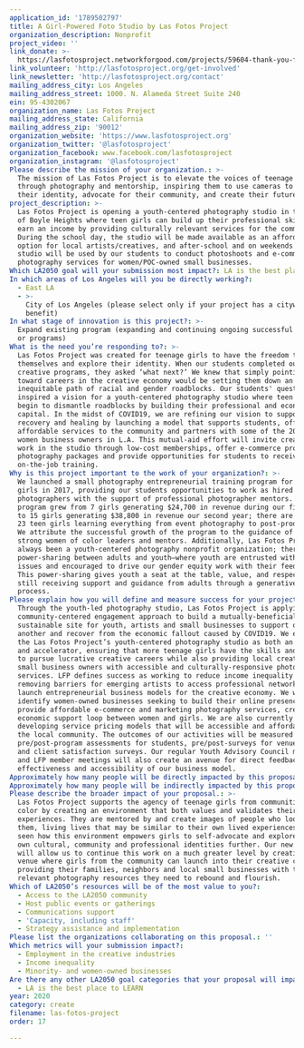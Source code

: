 ```yaml
---
application_id: '1789502797'
title: A Girl-Powered Foto Studio by Las Fotos Project
organization_description: Nonprofit
project_video: ''
link_donate: >-
  https://lasfotosproject.networkforgood.com/projects/59604-thank-you-for-supporting-las-fotos-project
link_volunteer: 'http://lasfotosproject.org/get-involved'
link_newsletter: 'http://lasfotosproject.org/contact'
mailing_address_city: Los Angeles
mailing_address_street: 1000. N. Alameda Street Suite 240
ein: 95-4302067
organization_name: Las Fotos Project
mailing_address_state: California
mailing_address_zip: '90012'
organization_website: 'https://www.lasfotosproject.org'
organization_twitter: '@lasfotosproject'
organization_facebook: www.facebook.com/lasfotosproject
organization_instagram: '@lasfotosproject'
Please describe the mission of your organization.: >-
  The mission of Las Fotos Project is to elevate the voices of teenage girls
  through photography and mentorship, inspiring them to use cameras to explore
  their identity, advocate for their community, and create their future career.
project_description: >-
  Las Fotos Project is opening a youth-centered photography studio in the heart
  of Boyle Heights where teen girls can build up their professional skills and
  earn an income by providing culturally relevant services for the community.
  During the school day, the studio will be made available as an affordable
  option for local artists/creatives, and after-school and on weekends the
  studio will be used by our students to conduct photoshoots and e-commerce
  photography services for women/POC-owned small businesses.
Which LA2050 goal will your submission most impact?: LA is the best place to CREATE
In which areas of Los Angeles will you be directly working?:
  - East LA
  - >-
    City of Los Angeles (please select only if your project has a citywide
    benefit)
In what stage of innovation is this project?: >-
  Expand existing program (expanding and continuing ongoing successful projects
  or programs)
What is the need you’re responding to?: >-
  Las Fotos Project was created for teenage girls to have the freedom to express
  themselves and explore their identity. When our students completed our
  creative programs, they asked ‘what next?’ We knew that simply pointing them
  toward careers in the creative economy would be setting them down an
  inequitable path of racial and gender roadblocks. Our students' question
  inspired a vision for a youth-centered photography studio where teen girls can
  begin to dismantle roadblocks by building their professional and economic
  capital. In the midst of COVID19, we are refining our vision to support
  recovery and healing by launching a model that supports students, offers
  affordable services to the community and partners with some of the 200,000
  women business owners in L.A. This mutual-aid effort will invite creatives to
  work in the studio through low-cost memberships, offer e-commerce product
  photography packages and provide opportunities for students to receive paid
  on-the-job training. 
Why is this project important to the work of your organization?: >-
  We launched a small photography entrepreneurial training program for teen
  girls in 2017, providing our students opportunities to work as hired
  photographers with the support of professional photographer mentors. The
  program grew from 7 girls generating $24,700 in revenue during our first year
  to 15 girls generating $38,800 in revenue our second year; there are currently
  23 teen girls learning everything from event photography to post-production.
  We attribute the successful growth of the program to the guidance of our
  strong women of color leaders and mentors. Additionally, Las Fotos Project has
  always been a youth-centered photography nonprofit organization; there is a
  power-sharing between adults and youth—where youth are entrusted with the big
  issues and encouraged to drive our gender equity work with their feedback.
  This power-sharing gives youth a seat at the table, value, and respect, while
  still receiving support and guidance from adults through a generative learning
  process. 
Please explain how you will define and measure success for your project.: >-
  Through the youth-led photography studio, Las Fotos Project is applying its
  community-centered engagement approach to build a mutually-beneficial and
  sustainable site for youth, artists and small businesses to support one
  another and recover from the economic fallout caused by COVID19. We envision
  the Las Fotos Project’s youth-centered photography studio as both an incubator
  and accelerator, ensuring that more teenage girls have the skills and support
  to pursue lucrative creative careers while also providing local creatives and
  small business owners with accessible and culturally-responsive photography
  services. LFP defines success as working to reduce income inequality by
  removing barriers for emerging artists to access professional networks and
  launch entrepreneurial business models for the creative economy. We will
  identify women-owned businesses seeking to build their online presence to
  provide affordable e-commerce and marketing photography services, creating an
  economic support loop between women and girls. We are also currently
  developing service pricing models that will be accessible and affordable to
  the local community. The outcomes of our activities will be measured through
  pre/post-program assessments for students, pre/post-surveys for venue renters,
  and client satisfaction surveys. Our regular Youth Advisory Council meetings
  and LFP member meetings will also create an avenue for direct feedback on the
  effectiveness and accessibility of our business model.
Approximately how many people will be directly impacted by this proposal?: '100'
Approximately how many people will be indirectly impacted by this proposal?: '1200'
Please describe the broader impact of your proposal.: >-
  Las Fotos Project supports the agency of teenage girls from communities of
  color by creating an environment that both values and validates their lived
  experiences. They are mentored by and create images of people who look like
  them, living lives that may be similar to their own lived experiences. We've
  seen how this environment empowers girls to self-advocate and explore their
  own cultural, community and professional identities further. Our new studio
  will allow us to continue this work on a much greater level by creating a
  venue where girls from the community can launch into their creative careers by
  providing their families, neighbors and local small businesses with the
  relevant photography resources they need to rebound and flourish.
Which of LA2050’s resources will be of the most value to you?:
  - Access to the LA2050 community
  - Host public events or gatherings
  - Communications support
  - 'Capacity, including staff'
  - Strategy assistance and implementation
Please list the organizations collaborating on this proposal.: ''
Which metrics will your submission impact?:
  - Employment in the creative industries
  - Income inequality
  - Minority- and women-owned businesses
Are there any other LA2050 goal categories that your proposal will impact?:
  - LA is the best place to LEARN
year: 2020
category: create
filename: las-fotos-project
order: 17

---
```

